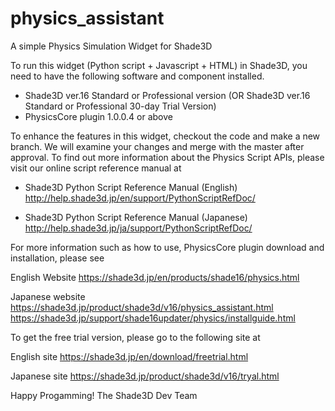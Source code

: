 # physics_assistant
A simple Physics Simulation Widget for Shade3D

To run this widget (Python script + Javascript + HTML) in Shade3D, you need to have the following software and component installed.

- Shade3D ver.16 Standard or Professional version
(OR Shade3D ver.16 Standard or Professional 30-day Trial Version)
- PhysicsCore plugin 1.0.0.4 or above

To enhance the features in this widget, checkout the code and make a new branch. We will examine your changes and merge with the master after approval. To find out more information about the Physics Script APIs, please visit our online script reference manual at

- Shade3D Python Script Reference Manual (English)
http://help.shade3d.jp/en/support/PythonScriptRefDoc/

- Shade3D Python Script Reference Manual (Japanese)
http://help.shade3d.jp/ja/support/PythonScriptRefDoc/


For more information such as how to use, PhysicsCore plugin download and installation, please see

English Website
https://shade3d.jp/en/products/shade16/physics.html

Japanese website
https://shade3d.jp/product/shade3d/v16/physics_assistant.html
https://shade3d.jp/support/shade16updater/physics/installguide.html


To get the free trial version, please go to the following site at

English site
https://shade3d.jp/en/download/freetrial.html

Japanese site
https://shade3d.jp/product/shade3d/v16/tryal.html


Happy Progamming!
The Shade3D Dev Team
